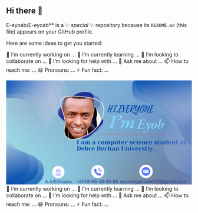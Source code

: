 ## Hi there 👋


E-eyoab/E-eyoab** is a ✨ _special_ ✨ repository because its `README.md` (this file) appears on your GitHub profile.

Here are some ideas to get you started:

 🔭 I’m currently working on ...
🌱 I’m currently learning ...
 👯 I’m looking to collaborate on ...
🤔 I’m looking for help with ...
 💬 Ask me about ...
 📫 How to reach me: ...
 😄 Pronouns: ...
 ⚡ Fun fact: ...

![alt text](https://github.com/E-eyoab/E-eyoab/blob/main/Pink%20Gradient%20Aesthetic%20Elegant%20Beauty%20%26%20Fashion%20Youtube%20Banner%20(1).png.crdownload)
🔭 I’m currently working on ...
🌱 I’m currently learning ...
 👯 I’m looking to collaborate on ...
🤔 I’m looking for help with ...
 💬 Ask me about ...
 📫 How to reach me: ...
 😄 Pronouns: ...
 ⚡ Fun fact: ...
